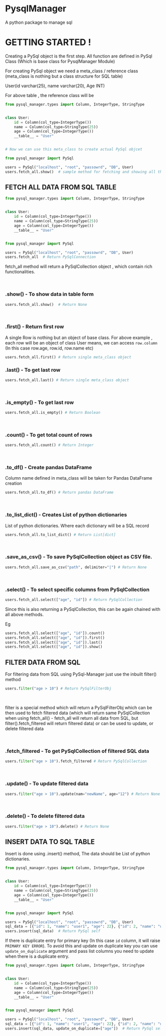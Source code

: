 # PysqlManager
A python package to manage sql

# GETTING STARTED !

Creating a PySql object is the first step. All function are defined in PySql Class (Which is base class for PysqlManager Module)

For creating PySql object we need a meta_class / reference class (meta_class is nothing but a class structure for SQL table)

User(id varchar(25), name varchar(20), Age INT)

For above table , the reference class will be

```Python
from pysql_manager.types import Column, IntegerType, StringType


class User:
    id = Column(col_type=IntegerType())
    name = Column(col_type=StringType(25))
    age = Column(col_type=IntegerType())
    __table__ = "User"


# Now we can use this meta_class to create actual PySql objcet 

from pysql_manager import PySql

users = PySql("localhost", "root", "passowrd", "DB", User)
users.fetch_all.show()  # sample method for fetching and showing all the data from table User
```  


## FETCH ALL DATA FROM SQL TABLE

```Python
from pysql_manager.types import Column, IntegerType, StringType


class User:
    id = Column(col_type=IntegerType())
    name = Column(col_type=StringType(25))
    age = Column(col_type=IntegerType())
    __table__ = "User"


from pysql_manager import PySql

users = PySql("localhost", "root", "passowrd", "DB", User)
users.fetch_all  # Return PySqlConnection
```

fetch_all method will return a PySqlCollection object , which contain rich functionalities.

<br />

### .show() - To show data in table form
```Python
users.fetch_all.show()  # Return None
```
<br />

### .first() - Return first row
A single Row is nothing but an object of base class. For above example , each row will be an object of class User
means, we can access `row.column` (In this case row.age, row.id, row.name etc)

```Python
users.fetch_all.first() # Return single meta_class object
```

### .last() - To get last row
```Python
users.fetch_all.last() # Return single meta_class object
```
<br />

### .is_empty() - To get last row
```Python
users.fetch_all.is_empty() # Return Boolean
```
<br />

### .count() - To get total count of rows
```Python
users.fetch_all.count() # Return Integer
```
<br />

### .to_df() - Create pandas DataFrame
Column name defined in meta_class will be taken for Pandas DataFrame creation
```Python
users.fetch_all.to_df() # Return pandas DataFrame
```

<br />

### .to_list_dict() - Creates List of python dictionaries
List of python dictionaries. Where each dictionary will be a SQL record
```Python
users.fetch_all.to_list_dict() # Return List[dict]
```

<br />

### .save_as_csv() - To save PySqlCollection object as CSV file.
```Python
users.fetch_all.save_as_csv("path", delimiter="|") # Return None
```

<br />

### .select() - To select specific columns from PySqlCollection
```Python
users.fetch_all.select(["age", "id"]) # Return PySqlCollection 
```
    
Since this is also returning a PySqlCollection, this can be again chained with all above methods.

Eg
```Python
users.fetch_all.select(["age", "id"]).count()
users.fetch_all.select(["age", "id"]).first()
users.fetch_all.select(["age", "id"]).last()
users.fetch_all.select(["age", "id"]).show()
```

## FILTER DATA FROM SQL

For filtering data from SQL using PySql-Manager just use the inbuilt filter() method
    

```Python
users.filter("age > 10") # Return PySqlFilterObj
```

<br />

filter is a special method which will return a PySqlFilterObj which can be then used to fetch filtered data
(which will return same PySqlCollection when using fetch_all() - fetch_all will return all data from SQL, but filter().fetch_filtered will return filtered data)
or can be used to update, or delete filtered data

<br />

### .fetch_filtered - To get PySqlCollection of filtered SQL data
```Python
users.filter("age > 10").fetch_filtered # Return PySqlCollection
```
<br />

### .update() - To update filtered data
```Python
users.filter("age > 10").update(nam="newName", age="12") # Return None
```

<br />

### .delete() - To delete filtered data
```Python
users.filter("age > 10").delete() # Return None
```

## INSERT DATA TO SQL TABLE
Insert is done using .insert() method, The data should be List of python dictionaries.

```Python
from pysql_manager.types import Column, IntegerType, StringType


class User:
    id = Column(col_type=IntegerType())
    name = Column(col_type=StringType(25))
    age = Column(col_type=IntegerType())
    __table__ = "User"


from pysql_manager import PySql

users = PySql("localhost", "root", "passowrd", "DB", User)
sql_data = [{"id": 1, "name": "user1", "age": 22}, {"id": 2, "name": "user2", "age": 12}]
users.insert(sql_data)  # Return PySql self
```

If there is duplicate entry for primary key (In this case `id` column, it will raise `PRIMARY KEY ERROR`). To avoid this and update on duplicate key you can use `update_on_duplicate` argument and pass list columns you need to update when there is a duplicate entry.

```Python
from pysql_manager.types import Column, IntegerType, StringType


class User:
    id = Column(col_type=IntegerType())
    name = Column(col_type=StringType(25))
    age = Column(col_type=IntegerType())
    __table__ = "User"


from pysql_manager import PySql

users = PySql("localhost", "root", "passowrd", "DB", User)
sql_data = [{"id": 1, "name": "user1", "age": 22}, {"id": 2, "name": "user2", "age": 12}]
users.insert(sql_data, update_on_duplicate=["age"])  # Return PySql self
```



